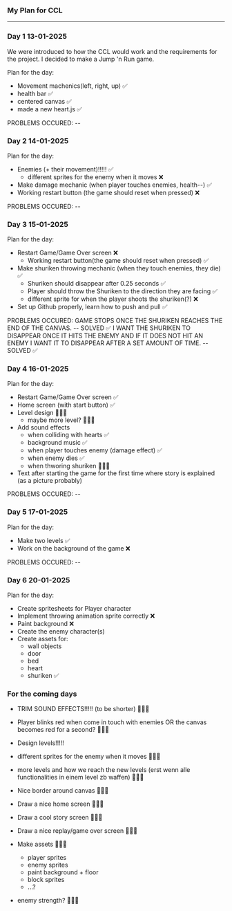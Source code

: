 ### My Plan for CCL

******************

### Day 1 13-01-2025

We were introduced to how the CCL would work and the requirements for the project. I decided to make a Jump 'n Run game.

Plan for the day: 
- Movement machenics(left, right, up) ✅
- health bar ✅
- centered canvas ✅
- made a new heart.js ✅

PROBLEMS OCCURED: --

### Day 2 14-01-2025

Plan for the day:
- Enemies (+ their movement)!!!!! ✅
    - different sprites for the enemy when it moves ❌
- Make damage mechanic (when player touches enemies, health--) ✅
- Working restart button (the game should reset when pressed) ❌

PROBLEMS OCCURED: --


### Day 3 15-01-2025

Plan for the day:
- Restart Game/Game Over screen ❌
    - Working restart button(the game should reset when pressed) ✅
- Make shuriken throwing mechanic (when they touch enemies, they die) ✅
    - Shuriken should disappear after 0.25 seconds ✅
    - Player should throw the Shuriken to the direction they are facing ✅
    - different sprite for when the player shoots the shuriken(?) ❌
- Set up Github properly, learn how to push and pull ✅


PROBLEMS OCCURED: GAME STOPS ONCE THE SHURIKEN REACHES THE END OF THE CANVAS. -- SOLVED ✅
I WANT THE SHURIKEN TO DISAPPEAR ONCE IT HITS THE ENEMY AND IF IT DOES NOT HIT AN ENEMY I WANT IT TO DISAPPEAR AFTER A SET AMOUNT OF TIME. -- SOLVED ✅

### Day 4 16-01-2025

Plan for the day: 
- Restart Game/Game Over screen ✅
- Home screen (with start button) ✅
- Level design 👨🏽‍🔧
    - maybe more level? 👨🏽‍🔧
- Add sound effects 
    - when colliding with hearts ✅
    - background music ✅
    - when player touches enemy (damage effect) ✅
    - when enemy dies ✅
    - when thworing shuriken 👨🏽‍🔧
- Text after starting the game for the first time where story is explained (as a picture probably)


PROBLEMS OCCURED: --

### Day 5 17-01-2025

Plan for the day:
- Make two levels ✅
- Work on the background of the game ❌

PROBLEMS OCCURED: --


### Day 6 20-01-2025

Plan for the day:
- Create spritesheets for Player character
- Implement throwing animation sprite correctly ❌
- Paint background ❌
- Create the enemy character(s)
- Create assets for:
    - wall objects
    - door
    - bed
    - heart
    - shuriken ✅
     


### For the coming days
- TRIM SOUND EFFECTS!!!!! (to be shorter) 👨🏽‍🔧

- Player blinks red when come in touch with enemies OR the canvas becomes red for a second? 👨🏽‍🔧 
- Design levels!!!!!

- different sprites for the enemy when it moves 👨🏽‍🔧

- more levels and how we reach the new levels (erst wenn alle functionalities in einem level zb waffen) 👨🏽‍🔧

- Nice border around canvas 👨🏽‍🔧
- Draw a nice home screen 👨🏽‍🔧
- Draw a cool story screen 👨🏽‍🔧
- Draw a nice replay/game over screen 👨🏽‍🔧
- Make assets 👨🏽‍🔧
    - player sprites
    - enemy sprites
    - paint background + floor
    - block sprites 
    - ...?


- enemy strength? 👨🏽‍🔧






